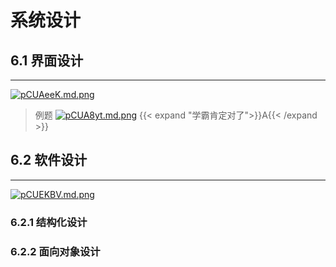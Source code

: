 # 系统设计

## 6.1 界面设计

---

[![pCUAeeK.md.png](https://s1.ax1x.com/2023/06/26/pCUAeeK.md.png)](https://imgse.com/i/pCUAeeK)

>例题
[![pCUA8yt.md.png](https://s1.ax1x.com/2023/06/26/pCUA8yt.md.png)](https://imgse.com/i/pCUA8yt)
{{< expand "学霸肯定对了">}}A{{< /expand >}}

## 6.2 软件设计

---

[![pCUEKBV.md.png](https://s1.ax1x.com/2023/06/26/pCUEKBV.md.png)](https://imgse.com/i/pCUEKBV)

### 6.2.1 结构化设计

### 6.2.2 面向对象设计
